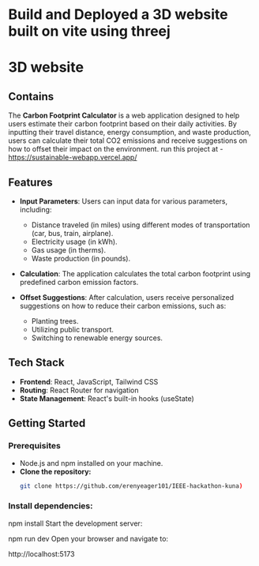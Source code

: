 # Build and Deployed a 3D website built on vite using threej



# 3D website

## Contains

The **Carbon Footprint Calculator** is a web application designed to help users estimate their carbon footprint based on their daily activities. By inputting their travel distance, energy consumption, and waste production, users can calculate their total CO2 emissions and receive suggestions on how to offset their impact on the environment.
run this project at - https://sustainable-webapp.vercel.app/

## Features

- **Input Parameters**: Users can input data for various parameters, including:
  - Distance traveled (in miles) using different modes of transportation (car, bus, train, airplane).
  - Electricity usage (in kWh).
  - Gas usage (in therms).
  - Waste production (in pounds).

- **Calculation**: The application calculates the total carbon footprint using predefined carbon emission factors.

- **Offset Suggestions**: After calculation, users receive personalized suggestions on how to reduce their carbon emissions, such as:
  - Planting trees.
  - Utilizing public transport.
  - Switching to renewable energy sources.

## Tech Stack

- **Frontend**: React, JavaScript, Tailwind CSS
- **Routing**: React Router for navigation
- **State Management**: React's built-in hooks (useState)

## Getting Started

### Prerequisites

- Node.js and npm installed on your machine.
- **Clone the repository:**
   ```bash
   git clone https://github.com/erenyeager101/IEEE-hackathon-kuna)
  
   
### Install dependencies:


npm install
Start the development server:


npm run dev
Open your browser and navigate to:


http://localhost:5173
